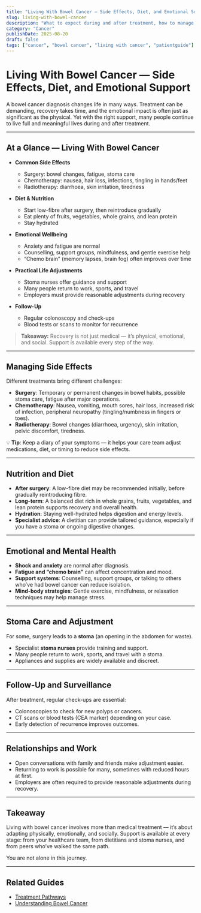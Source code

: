 ```yaml
---
title: "Living With Bowel Cancer — Side Effects, Diet, and Emotional Support"
slug: living-with-bowel-cancer
description: "What to expect during and after treatment, how to manage side effects, and where to find support."
category: "Cancer"
publishDate: 2025-08-20
draft: false
tags: ["cancer", "bowel cancer", "living with cancer", "patientguide"]
---
```


# Living With Bowel Cancer — Side Effects, Diet, and Emotional Support

A bowel cancer diagnosis changes life in many ways. Treatment can be demanding, recovery takes time, and the emotional impact is often just as significant as the physical. Yet with the right support, many people continue to live full and meaningful lives during and after treatment.

---

## At a Glance — Living With Bowel Cancer

- **Common Side Effects**  
  - Surgery: bowel changes, fatigue, stoma care  
  - Chemotherapy: nausea, hair loss, infections, tingling in hands/feet  
  - Radiotherapy: diarrhoea, skin irritation, tiredness  

- **Diet & Nutrition**  
  - Start low-fibre after surgery, then reintroduce gradually  
  - Eat plenty of fruits, vegetables, whole grains, and lean protein  
  - Stay hydrated  

- **Emotional Wellbeing**  
  - Anxiety and fatigue are normal  
  - Counselling, support groups, mindfulness, and gentle exercise help  
  - “Chemo brain” (memory lapses, brain fog) often improves over time  

- **Practical Life Adjustments**  
  - Stoma nurses offer guidance and support  
  - Many people return to work, sports, and travel  
  - Employers must provide reasonable adjustments during recovery  

- **Follow-Up**  
  - Regular colonoscopy and check-ups  
  - Blood tests or scans to monitor for recurrence  

> **Takeaway:** Recovery is not just medical — it’s physical, emotional, and social. Support is available every step of the way.

---

## Managing Side Effects
Different treatments bring different challenges:  

- **Surgery**: Temporary or permanent changes in bowel habits, possible stoma care, fatigue after major operations.  
- **Chemotherapy**: Nausea, vomiting, mouth sores, hair loss, increased risk of infection, peripheral neuropathy (tingling/numbness in fingers or toes).  
- **Radiotherapy**: Bowel changes (diarrhoea, urgency), skin irritation, pelvic discomfort, tiredness.  

💡 **Tip**: Keep a diary of your symptoms — it helps your care team adjust medications, diet, or timing to reduce side effects.  

---

## Nutrition and Diet
- **After surgery**: A low-fibre diet may be recommended initially, before gradually reintroducing fibre.  
- **Long-term**: A balanced diet rich in whole grains, fruits, vegetables, and lean protein supports recovery and overall health.  
- **Hydration**: Staying well-hydrated helps digestion and energy levels.  
- **Specialist advice**: A dietitian can provide tailored guidance, especially if you have a stoma or ongoing digestive changes.  

---

## Emotional and Mental Health
- **Shock and anxiety** are normal after diagnosis.  
- **Fatigue and “chemo brain”** can affect concentration and mood.  
- **Support systems**: Counselling, support groups, or talking to others who’ve had bowel cancer can reduce isolation.  
- **Mind-body strategies**: Gentle exercise, mindfulness, or relaxation techniques may help manage stress.  

---

## Stoma Care and Adjustment
For some, surgery leads to a **stoma** (an opening in the abdomen for waste).  
- Specialist **stoma nurses** provide training and support.  
- Many people return to work, sports, and travel with a stoma.  
- Appliances and supplies are widely available and discreet.  

---

## Follow-Up and Surveillance
After treatment, regular check-ups are essential:  
- Colonoscopies to check for new polyps or cancers.  
- CT scans or blood tests (CEA marker) depending on your case.  
- Early detection of recurrence improves outcomes.  

---

## Relationships and Work
- Open conversations with family and friends make adjustment easier.  
- Returning to work is possible for many, sometimes with reduced hours at first.  
- Employers are often required to provide reasonable adjustments during recovery.  

---

## Takeaway
Living with bowel cancer involves more than medical treatment — it’s about adapting physically, emotionally, and socially. Support is available at every stage: from your healthcare team, from dietitians and stoma nurses, and from peers who’ve walked the same path.  

You are not alone in this journey.  

---

## Related Guides
- [Treatment Pathways](/guides/bowel-cancer-treatment)  
- [Understanding Bowel Cancer](/guides/understanding-bowel-cancer)  

